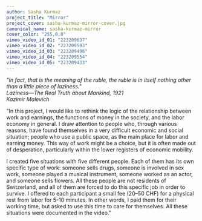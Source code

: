 ```yaml
---
author: Sasha Kurmaz
project_title: "Mirror"
project_cover: sasha-kurmaz-mirror-cover.jpg
canonical_name: sasha-kurmaz-mirror
cover_color: "255,0,0"
vimeo_video_id_01: "223209637"
vimeo_video_id_02: "223209593"
vimeo_video_id_03: "223209496"
vimeo_video_id_04: "223209554"
vimeo_video_id_05: "223209433"
---
```


_"In fact, that is the meaning of the ruble, the ruble is in itself nothing other than a little piece of laziness."_  
_Laziness—The Real Truth about Mankind, 1921_  
_Kazimir Malevich_

"In this project, I would like to rethink the logic of the relationship between work and earnings, the functions of money in the society, and the labor economy in general. I draw attention to people who, through various reasons, have found themselves in a very difficult economic and social situation; people who use a public space, as the main place for labor and earning money. This way of work might be a choice, but it is often made out of desperation, particularly within the lower registers of economic mobility.

I created five situations with five different people. Each of them has its own specific type of work: someone sells drugs, someone is involved in sex work, someone played a musical instrument, someone worked as an actor, and someone sells flowers. All these people are not residents of Switzerland, and all of them are forced to do this specific job in order to survive.
I offered to each participant a small fee (20–50 CHF) for a physical rest from labor for 5-10 minutes. In other words, I paid them for their working time, but asked to use this time to care for themselves. All these situations were documented in the video."
